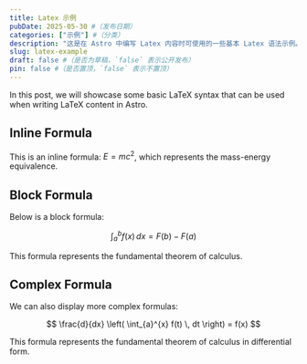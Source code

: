 ```yaml
---
title: Latex 示例
pubDate: 2025-05-30 #（发布日期）
categories: ["示例"] #（分类）
description: "这是在 Astro 中编写 Latex 内容时可使用的一些基本 Latex 语法示例。" #（描述）
slug: latex-example
draft: false #（是否为草稿，`false` 表示公开发布）
pin: false #（是否置顶，`false` 表示不置顶）
---
```



In this post, we will showcase some basic LaTeX syntax that can be used when writing LaTeX content in Astro.

## Inline Formula

This is an inline formula: $E = mc^2$, which represents the mass-energy equivalence.

## Block Formula

Below is a block formula:

$$
\int_{a}^{b} f(x) \, dx = F(b) - F(a)
$$

This formula represents the fundamental theorem of calculus.

## Complex Formula

We can also display more complex formulas:

$$
\frac{d}{dx} \left( \int_{a}^{x} f(t) \, dt \right) = f(x)
$$

This formula represents the fundamental theorem of calculus in differential form.
